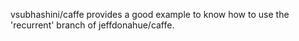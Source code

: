 vsubhashini/caffe provides a good example to know how to use the 'recurrent' branch of jeffdonahue/caffe.
 

